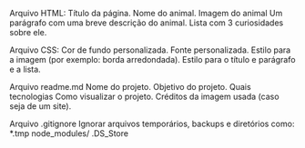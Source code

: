 Arquivo HTML: 
    Título da página.
    Nome do animal.
    Imagem do animal
    Um parágrafo com uma breve descrição do animal.
    Lista com 3 curiosidades sobre ele.

Arquivo CSS: 
    Cor de fundo personalizada.
    Fonte personalizada.
    Estilo para a imagem (por exemplo: borda arredondada).
    Estilo para o título e parágrafo e a lista.

Arquivo readme.md
    Nome do projeto.
    Objetivo do projeto.
    Quais tecnologias
    Como visualizar o projeto.
    Créditos da imagem usada (caso seja de um site).

Arquivo .gitignore
    Ignorar arquivos temporários, backups e diretórios como:
    *.tmp
    node_modules/
    .DS_Store